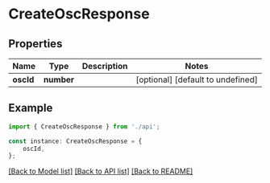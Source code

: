 # CreateOscResponse


## Properties

Name | Type | Description | Notes
------------ | ------------- | ------------- | -------------
**oscId** | **number** |  | [optional] [default to undefined]

## Example

```typescript
import { CreateOscResponse } from './api';

const instance: CreateOscResponse = {
    oscId,
};
```

[[Back to Model list]](../README.md#documentation-for-models) [[Back to API list]](../README.md#documentation-for-api-endpoints) [[Back to README]](../README.md)
